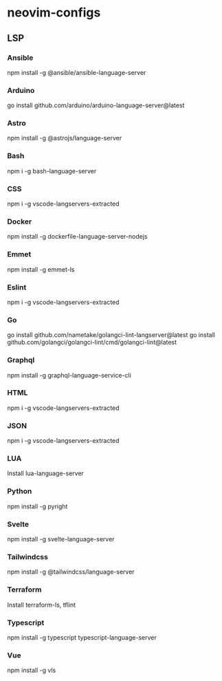 # neovim-configs

## LSP

### Ansible
npm install -g @ansible/ansible-language-server

### Arduino
go install github.com/arduino/arduino-language-server@latest

### Astro
npm install -g @astrojs/language-server

### Bash
npm i -g bash-language-server

### CSS
npm i -g vscode-langservers-extracted

### Docker
npm install -g dockerfile-language-server-nodejs

### Emmet
npm install -g emmet-ls

### Eslint
npm i -g vscode-langservers-extracted

### Go
go install github.com/nametake/golangci-lint-langserver@latest
go install github.com/golangci/golangci-lint/cmd/golangci-lint@latest

### Graphql
npm install -g graphql-language-service-cli

### HTML
npm i -g vscode-langservers-extracted

### JSON
npm i -g vscode-langservers-extracted

### LUA
Install lua-language-server

### Python
npm install -g pyright

### Svelte
npm install -g svelte-language-server

### Tailwindcss
npm install -g @tailwindcss/language-server

### Terraform
Install terraform-ls, tflint

### Typescript
npm install -g typescript typescript-language-server

### Vue
npm install -g vls

